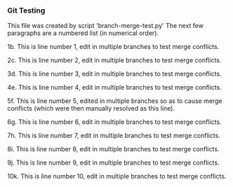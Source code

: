 
### Git Testing

This file was created by script 'branch-merge-test.py'
The next few paragraphs are a numbered list (in numerical order).

1b. This is line number 1, edit in multiple branches to test merge conflicts.

2c. This is line number 2, edit in multiple branches to test merge conflicts.

3d. This is line number 3, edit in multiple branches to test merge conflicts.

4e. This is line number 4, edit in multiple branches to test merge conflicts.

5f. This is line number 5, edited in multiple branches so as to cause merge conflicts (which were then manually resolved as this line).

6g. This is line number 6, edit in multiple branches to test merge conflicts.

7h. This is line number 7, edit in multiple branches to test merge conflicts.

8i. This is line number 8, edit in multiple branches to test merge conflicts.

9j. This is line number 9, edit in multiple branches to test merge conflicts.

10k. This is line number 10, edit in multiple branches to test merge conflicts.
